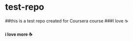 # test-repo
##this is a test repo created for Coursera course
###I love :coffee:
#### i love more :coffee:
